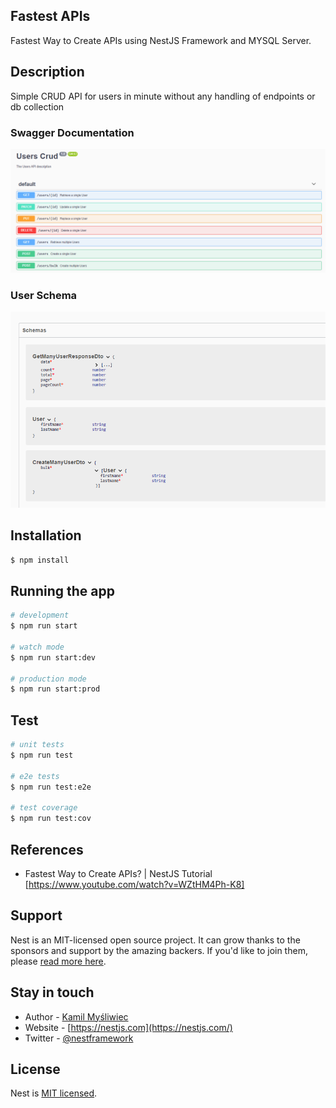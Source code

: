 ## Fastest APIs 
Fastest Way to Create APIs using NestJS Framework and MYSQL Server.

 ## Description
Simple CRUD API for users in minute without any handling of endpoints or db collection 

### Swagger Documentation
<img src="https://github.com/mohamedlotfe/NestJs-APIs/blob/main/Capture1.PNG">

### User Schema
<img src="https://github.com/mohamedlotfe/NestJs-APIs/blob/main/Capture2.PNG">

## Installation

```bash
$ npm install
```

## Running the app

```bash
# development
$ npm run start

# watch mode
$ npm run start:dev

# production mode
$ npm run start:prod
```

## Test

```bash
# unit tests
$ npm run test

# e2e tests
$ npm run test:e2e

# test coverage
$ npm run test:cov
```
## References

- Fastest Way to Create APIs? | NestJS Tutorial [https://www.youtube.com/watch?v=WZtHM4Ph-K8]
## Support

Nest is an MIT-licensed open source project. It can grow thanks to the sponsors and support by the amazing backers. If you'd like to join them, please [read more here](https://docs.nestjs.com/support).

## Stay in touch

- Author - [Kamil Myśliwiec](https://kamilmysliwiec.com)
- Website - [https://nestjs.com](https://nestjs.com/)
- Twitter - [@nestframework](https://twitter.com/nestframework)

## License

Nest is [MIT licensed](LICENSE).
